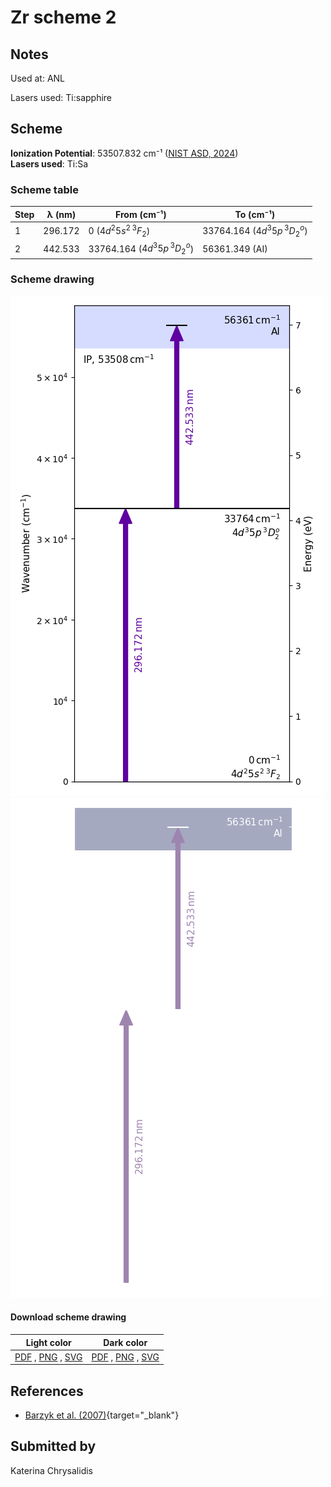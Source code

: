 # Zr scheme 2

## Notes

Used at: ANL

Lasers used: Ti:sapphire





## Scheme

**Ionization Potential**: 53507.832 cm⁻¹ ([NIST ASD, 2024](https://www.nist.gov/pml/atomic-spectra-database))  
**Lasers used**: Ti:Sa

### Scheme table

| Step | λ (nm)  |              From (cm⁻¹)              |               To (cm⁻¹)               |
| ---- | ------- | ------------------------------------- | ------------------------------------- |
| 1    | 296.172 | 0 ($4d^{2}5s^{2}\,^{3}F_{2}$)         | 33764.164 ($4d^{3}5p\,^{3}D_{2}^{o}$) |
| 2    | 442.533 | 33764.164 ($4d^{3}5p\,^{3}D_{2}^{o}$) | 56361.349 (AI)                        |


### Scheme drawing

![zr scheme, light mode](zr-002/zr-002-light.png#only-light)
![zr scheme, dark mode](zr-002/zr-002-dark-web.png#only-dark)

#### Download scheme drawing

|                                            Light color                                            |                                           Dark color                                           |
| ------------------------------------------------------------------------------------------------- | ---------------------------------------------------------------------------------------------- |
| [PDF](zr-002/zr-002-light.pdf) , [PNG](zr-002/zr-002-light.png) , [SVG](zr-002/zr-002-light.svg)  | [PDF](zr-002/zr-002-dark.pdf) , [PNG](zr-002/zr-002-dark.png) , [SVG](zr-002/zr-002-dark.svg)  |


## References

  - [Barzyk et al. (2007)](https://doi.org/10.1111/j.1945-5100.2007.tb00563.x){target="_blank"}



## Submitted by

Katerina Chrysalidis

